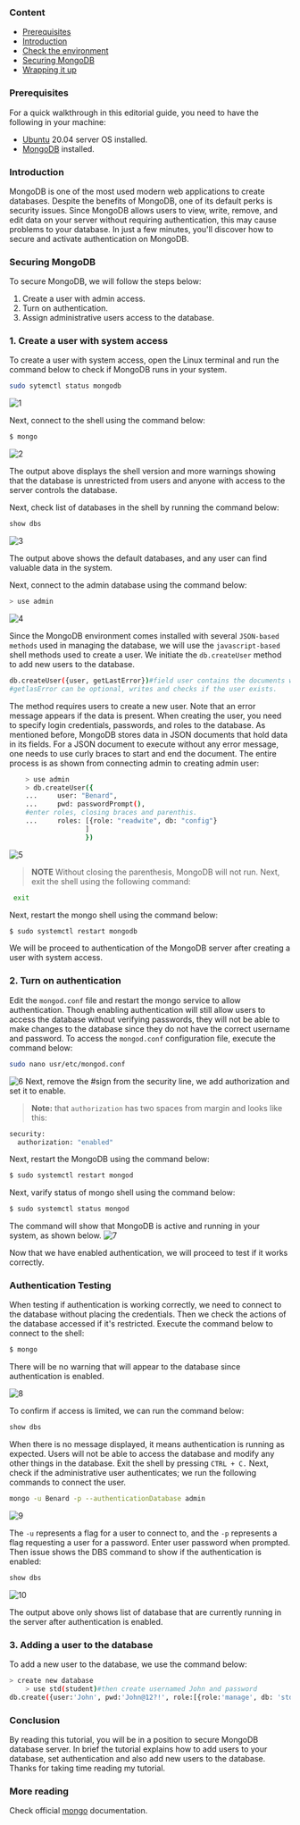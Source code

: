 ### Content
- [Prerequisites](#prerequisites)
- [Introduction](#introduction)
- [Check the environment](#check-the-environment)
- [Securing MongoDB](#securing-mongodb)
- [Wrapping it up](#wrapping-it-up)

### Prerequisites
For a quick walkthrough in this editorial guide, you need to have the following in your machine:
- [Ubuntu](https://ubuntu.com/download/server) 20.04 server OS installed. 
- [MongoDB](https://www.mongodb.com/try/download/community)  installed.

### Introduction
MongoDB is one of the most used modern web applications to create databases. Despite the benefits of MongoDB, one of its default perks is security issues. Since MongoDB allows users to view, write, remove, and edit data on your server without requiring authentication, this may cause problems to your database. In just a few minutes, you'll discover how to secure and activate authentication on MongoDB.

### Securing MongoDB
To secure MongoDB, we will follow the steps below:
1. Create a user with admin access.
2. Turn on authentication.
3. Assign administrative users access to the database.
### 1. Create a user with system access
To create a user with system access, open the Linux terminal and run the command below to check if MongoDB runs in your system.
```bash
sudo sytemctl status mongodb
```
 ![1](/engineering-education/securing-mongodb-in-linux/1.png)

Next, connect to the shell using the command below:
```bash
$ mongo
```
![2](/engineering-education/securing-mongodb-in-linux/2.png)

The output above displays the shell version and more warnings showing that the database is unrestricted from users and anyone with access to the server controls the database.

Next, check list of databases in the shell by running the command below:
```bash
show dbs
```
![3](/engineering-education/securing-mongodb-in-linux/3.png)

The output above shows the default databases, and any user can find valuable data in the system. 

Next, connect to the admin database using the command below:
```bash
> use admin
```
![4](/engineering-education/securing-mongodb-in-linux/4.png)

Since the MongoDB environment comes installed with several `JSON-based methods` used in managing the database, we will use the `javascript-based` shell methods used to create a user. We initiate the `db.createUser` method to add new users to the database. 
```bash
db.createUser({user, getLastError})#field user contains the documents with authentication information about the user.
#getlasError can be optional, writes and checks if the user exists.
```
The method requires users to create a new user. Note that an error message appears if the data is present. When creating the user, you need to specify login credentials, passwords, and roles to the database. As mentioned before, MongoDB stores data in JSON documents that hold data in its fields. For a JSON document to execute without any error message, one needs to use curly braces to start and end the document.
The entire process is as shown from connecting admin to creating admin user:
```bash
    > use admin
    > db.createUser({
    ...		user: "Benard",
    ...		pwd: passwordPrompt(),
    #enter roles, closing braces and parenthis.
    ...		roles: [{role: "readwite", db: "config"}
				   ]
				   })
```
![5](/engineering-education/securing-mongodb-in-linux/5.png)

>**NOTE** Without closing the parenthesis, MongoDB will not run.
Next, exit the shell using the following command:
```bash
 exit
``` 
 Next, restart the mongo shell using the command below:
```bash
$ sudo systemctl restart mongodb
```
We will be proceed to authentication of the MongoDB server after creating a user with system access.

### 2. Turn on authentication
Edit the `mongod.conf` file and restart the mongo service to allow authentication. Though enabling authentication will still allow users to access the database without verifying passwords, they will not be able to make changes to the database since they do not have the correct username and password.
To access the `mongod.conf` configuration file, execute the command below: 
```bash
sudo nano usr/etc/mongod.conf
```
![6](/engineering-education/securing-mongodb-in-linux/6.png)
Next, remove the #sign from the security line, we add authorization and set it to enable. 
>**Note:** that `authorization` has two spaces from margin and looks like this:
```bash
security:
  authorization: "enabled"
```
Next, restart the MongoDB using the command below:
```bash
$ sudo systemctl restart mongod
```
Next, varify status of mongo shell using the command below:
```bash
$ sudo systemctl status mongod
```
The command will show that MongoDB is active and running in your system, as shown below.
![7](/engineering-education/securing-mongodb-in-linux/7.png)

Now that we have enabled authentication, we will proceed to test if it works correctly.

### Authentication Testing
When testing if authentication is working correctly, we need to connect to the database without placing the credentials. Then we check the actions of the database accessed if it's restricted. Execute the command below to connect to the shell:
```bash
$ mongo
```
There will be no warning that will appear to the database since authentication is enabled. 

![8](/engineering-education/securing-mongodb-in-linux/8.png)

 To confirm if access is limited, we can run the command below:
```bash
show dbs
```
When there is no message displayed, it means authentication is running as expected. Users will not be able to access the database and modify any other things in the database. Exit the shell by pressing `CTRL + C.` 
Next, check if the administrative user authenticates; we run the following commands to connect the user. 
```bash
mongo -u Benard -p --authenticationDatabase admin
 ```

 ![9](/engineering-education/securing-mongodb-in-linux/9.png)

The `-u` represents a flag for a user to connect to, and the `-p`  represents a flag requesting a user for a password.
Enter user password when prompted. Then issue shows the DBS command to show if the authentication is enabled:
```bash
show dbs
```

![10](/engineering-education/securing-mongodb-in-linux/10.png)

The output above only shows list of database that are currently running in the server after authentication is enabled.

### 3. Adding a user to the database
To add a new user to the database,  we use the command below:
```bash
> create new database
    > use std(student)#then create usernamed John and password
db.create({user:'John', pwd:'John@12?!', role:[{role:'manage', db: 'std',}]})
```

### Conclusion
By reading this tutorial, you will be in a position to secure MongoDB database server. In brief the tutorial explains how to add users to your database, set authentication and also add new users to the database. Thanks for taking time reading my tutorial.

### More reading
Check official [mongo](https://www.mongodb.com/) documentation.
